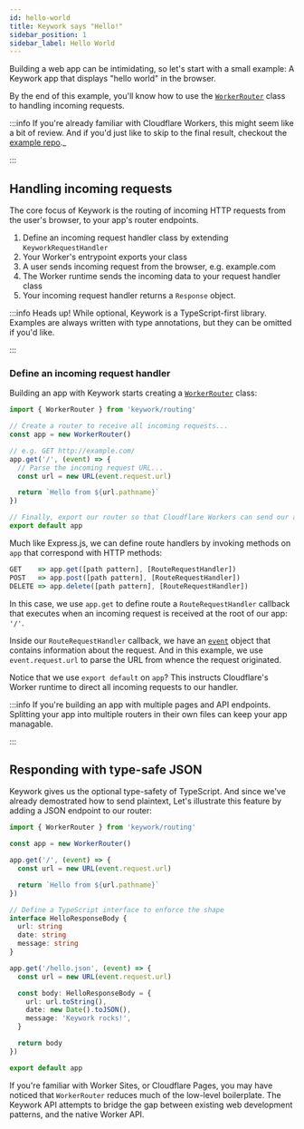 ```yaml
---
id: hello-world
title: Keywork says "Hello!"
sidebar_position: 1
sidebar_label: Hello World
---
```


Building a web app can be intimidating, so let's start with a small example:
A Keywork app that displays "hello world" in the browser.

By the end of this example, you'll know how to use the [`WorkerRouter`](/api/classes/routing.WorkerRouter)
class to handling incoming requests.

:::info
If you're already familiar with Cloudflare Workers, this might seem like a bit of review.
And if you'd just like to skip to the final result, checkout the [example repo](https://github.com/nirrius/keywork-example-react-esbuild).\_

:::

## Handling incoming requests

The core focus of Keywork is the routing of incoming HTTP requests from the user's browser,
to your app's router endpoints.

1. Define an incoming request handler class by extending `KeyworkRequestHandler`
2. Your Worker's entrypoint exports your class
3. A user sends incoming request from the browser, e.g. example.com
4. The Worker runtime sends the incoming data to your request handler class
5. Your incoming request handler returns a `Response` object.

:::info
Heads up! While optional, Keywork is a TypeScript-first library.
Examples are always written with type annotations, but they can be omitted if you'd like.

:::

### Define an incoming request handler

Building an app with Keywork starts creating a [`WorkerRouter`](/api/classes/routing.WorkerRouter)
class:

```ts title=_worker.ts
import { WorkerRouter } from 'keywork/routing'

// Create a router to receive all incoming requests...
const app = new WorkerRouter()

// e.g. GET http://example.com/
app.get('/', (event) => {
  // Parse the incoming request URL...
  const url = new URL(event.request.url)

  return `Hello from ${url.pathname}`
})

// Finally, export our router so that Cloudflare Workers can send our app requests...
export default app
```

Much like Express.js, we can define route handlers by invoking methods on `app` that correspond with HTTP methods:

```ts
GET    => app.get([path pattern], [RouteRequestHandler])
POST   => app.post([path pattern], [RouteRequestHandler])
DELETE => app.delete([path pattern], [RouteRequestHandler])
```

In this case, we use `app.get` to define route a `RouteRequestHandler`
callback that executes when an incoming request is received at the root of our app: `'/'`.

Inside our `RouteRequestHandler` callback, we have an [`event`](/api/interfaces/routing.IncomingRequestEvent)
object that contains information about the request.
And in this example, we use `event.request.url` to parse the URL from whence the request originated.

Notice that we use `export default` on `app`?
This instructs Cloudflare's Worker runtime to direct all incoming requests to our handler.

:::info
If you're building an app with multiple pages and API endpoints.
Splitting your app into multiple routers in their own files can keep your app managable.

:::

## Responding with type-safe JSON

Keywork gives us the optional type-safety of TypeScript.
And since we've already demostrated how to send plaintext,
Let's illustrate this feature by adding a JSON endpoint to our router:

```ts title=_worker.ts
import { WorkerRouter } from 'keywork/routing'

const app = new WorkerRouter()

app.get('/', (event) => {
  const url = new URL(event.request.url)

  return `Hello from ${url.pathname}`
})

// Define a TypeScript interface to enforce the shape
interface HelloResponseBody {
  url: string
  date: string
  message: string
}

app.get('/hello.json', (event) => {
  const url = new URL(event.request.url)

  const body: HelloResponseBody = {
    url: url.toString(),
    date: new Date().toJSON(),
    message: 'Keywork rocks!',
  }

  return body
})

export default app
```

If you're familiar with Worker Sites, or Cloudflare Pages, you may have noticed that
`WorkerRouter` reduces much of the low-level boilerplate.
The Keywork API attempts to bridge the gap between existing web development patterns,
and the native Worker API.
